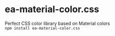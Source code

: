 # ea-material-color.css
Perfect CSS color library based on Material colors
</br>
`npm install ea-material-color.css`
